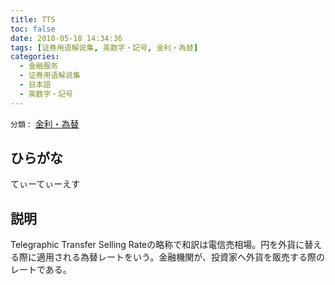 ```yaml
---
title: TTS
toc: false
date: 2018-05-18 14:34:36
tags: [证券用语解说集, 英数字・記号, 金利・為替]
categories:
  - 金融服务
  - 证券用语解说集
  - 日本語
  - 英数字・記号
---
```


`分類：` [金利・為替](/tags/金利・為替/)

## ひらがな

てぃーてぃーえす

## 説明

Telegraphic Transfer Selling Rateの略称で和訳は電信売相場。円を外貨に替える際に適用される為替レートをいう。金融機関が、投資家へ外貨を販売する際のレートである。
